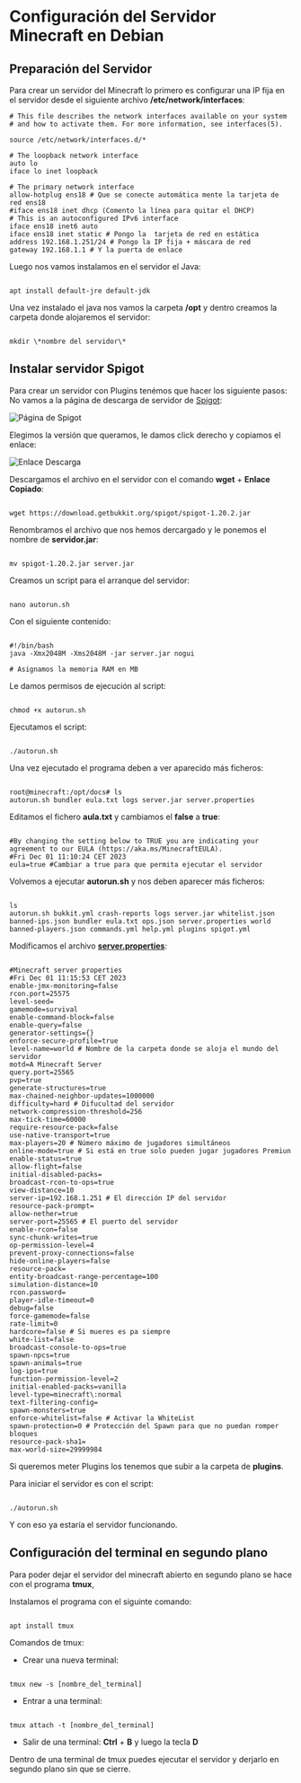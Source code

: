 # Configuración del Servidor Minecraft en Debian

## Preparación del Servidor

Para crear un servidor del Minecraft lo primero es configurar una IP fija en el servidor desde el siguiente archivo **/etc/network/interfaces**:

````
# This file describes the network interfaces available on your system
# and how to activate them. For more information, see interfaces(5).

source /etc/network/interfaces.d/*

# The loopback network interface
auto lo
iface lo inet loopback

# The primary network interface
allow-hotplug ens18 # Que se conecte automática mente la tarjeta de red ens18
#iface ens18 inet dhcp (Comento la línea para quitar el DHCP)
# This is an autoconfigured IPv6 interface
iface ens18 inet6 auto
iface ens18 inet static # Pongo la  tarjeta de red en estática
address 192.168.1.251/24 # Pongo la IP fija + máscara de red
gateway 192.168.1.1 # Y la puerta de enlace
````

Luego nos vamos instalamos en el servidor el Java:

```

apt install default-jre default-jdk

```

Una vez instalado el java nos vamos la carpeta **/opt** y dentro creamos la carpeta donde alojaremos el servidor:

```

mkdir \*nombre del servidor\*

```

## Instalar servidor Spigot

Para crear un servidor con Plugins tenémos que hacer los siguiente pasos:
No vamos a la página de descarga de servidor de [Spigot](https://getbukkit.org/download/spigot):

![Página de Spigot](./assets/Screenshot_1.png)

Elegimos la versión que queramos, le damos click derecho y copiamos el enlace:

![Enlace Descarga](./assets/Screenshot_2.png)

Descargamos el archivo en el servidor con el comando **wget** + **Enlace Copiado**:

```

wget https://download.getbukkit.org/spigot/spigot-1.20.2.jar

```

Renombramos el archivo que nos hemos dercargado y le ponemos el nombre de **servidor.jar**:

```

mv spigot-1.20.2.jar server.jar

```

Creamos un script para el arranque del servidor:

```

nano autorun.sh

```

Con el siguiente contenido:

```

#!/bin/bash
java -Xmx2048M -Xms2048M -jar server.jar nogui

# Asignamos la memoria RAM en MB

```

Le damos permisos de ejecución al script:

```

chmod +x autorun.sh

```

Ejecutamos el script:

```

./autorun.sh

```

Una vez ejecutado el programa deben a ver aparecido más ficheros:

```

root@minecraft:/opt/docs# ls
autorun.sh bundler eula.txt logs server.jar server.properties

```

Editamos el fichero **aula.txt** y cambiamos el **false** a **true**:

```

#By changing the setting below to TRUE you are indicating your agreement to our EULA (https://aka.ms/MinecraftEULA).
#Fri Dec 01 11:10:24 CET 2023
eula=true #Cambiar a true para que permita ejecutar el servidor

```

Volvemos a ejecutar **autorun.sh** y nos deben aparecer más ficheros:

```

ls
autorun.sh bukkit.yml crash-reports logs server.jar whitelist.json
banned-ips.json bundler eula.txt ops.json server.properties world
banned-players.json commands.yml help.yml plugins spigot.yml

```

Modíficamos el archivo [**server.properties**](./files/server.properties):

```

#Minecraft server properties
#Fri Dec 01 11:15:53 CET 2023
enable-jmx-monitoring=false
rcon.port=25575
level-seed=
gamemode=survival
enable-command-block=false
enable-query=false
generator-settings={}
enforce-secure-profile=true
level-name=world # Nombre de la carpeta donde se aloja el mundo del servidor
motd=A Minecraft Server
query.port=25565
pvp=true
generate-structures=true
max-chained-neighbor-updates=1000000
difficulty=hard # Difucultad del servidor
network-compression-threshold=256
max-tick-time=60000
require-resource-pack=false
use-native-transport=true
max-players=20 # Número máximo de jugadores simultáneos
online-mode=true # Si está en true solo pueden jugar jugadores Premiun
enable-status=true
allow-flight=false
initial-disabled-packs=
broadcast-rcon-to-ops=true
view-distance=10
server-ip=192.168.1.251 # El dirección IP del servidor
resource-pack-prompt=
allow-nether=true
server-port=25565 # El puerto del servidor
enable-rcon=false
sync-chunk-writes=true
op-permission-level=4
prevent-proxy-connections=false
hide-online-players=false
resource-pack=
entity-broadcast-range-percentage=100
simulation-distance=10
rcon.password=
player-idle-timeout=0
debug=false
force-gamemode=false
rate-limit=0
hardcore=false # Si mueres es pa siempre
white-list=false
broadcast-console-to-ops=true
spawn-npcs=true
spawn-animals=true
log-ips=true
function-permission-level=2
initial-enabled-packs=vanilla
level-type=minecraft\:normal
text-filtering-config=
spawn-monsters=true
enforce-whitelist=false # Activar la WhiteList
spawn-protection=0 # Protección del Spawn para que no puedan romper bloques
resource-pack-sha1=
max-world-size=29999984

```

Si queremos meter Plugins los tenemos que subir a la carpeta de **plugins**.

Para iniciar el servidor es con el script:

```

./autorun.sh

```

Y con eso ya estaría el servidor funcionando.

## Configuración del terminal en segundo plano

Para poder dejar el servidor del minecraft abierto en segundo plano se hace con el programa **tmux**,

Instalamos el programa con el siguinte comando:

```

apt install tmux

```

Comandos de tmux:

- Crear una nueva terminal:

```

tmux new -s [nombre_del_terminal]

```

- Entrar a una terminal:

```

tmux attach -t [nombre_del_terminal]

```

- Salir de una terminal: **Ctrl** + **B** y luego la tecla **D**

Dentro de una terminal de tmux puedes ejecutar el servidor y derjarlo en segundo plano sin que se cierre.
```
